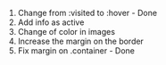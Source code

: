 1. Change from :visited to :hover - Done
2. Add info as active
3. Change of color in images
4. Increase the margin on the border
5. Fix margin on .container - Done

